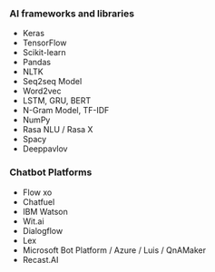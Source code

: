 ### AI frameworks and libraries
- Keras
- TensorFlow
- Scikit-learn
- Pandas
- NLTK 
- Seq2seq Model
- Word2vec
- LSTM, GRU, BERT
- N-Gram Model, TF-IDF
- NumPy
- Rasa NLU / Rasa X
- Spacy
- Deeppavlov


### Chatbot Platforms
- Flow xo
- Chatfuel
- IBM Watson
- Wit.ai
- Dialogflow
- Lex
- Microsoft Bot Platform / Azure / Luis / QnAMaker
- Recast.AI
